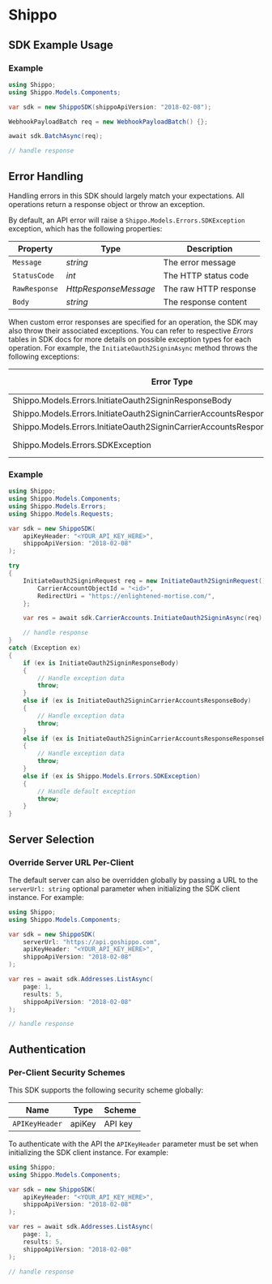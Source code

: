 # Shippo


<!-- Start SDK Example Usage [usage] -->
## SDK Example Usage

### Example

```csharp
using Shippo;
using Shippo.Models.Components;

var sdk = new ShippoSDK(shippoApiVersion: "2018-02-08");

WebhookPayloadBatch req = new WebhookPayloadBatch() {};

await sdk.BatchAsync(req);

// handle response
```
<!-- End SDK Example Usage [usage] -->

<!-- Start Error Handling [errors] -->
## Error Handling

Handling errors in this SDK should largely match your expectations. All operations return a response object or throw an exception.

By default, an API error will raise a `Shippo.Models.Errors.SDKException` exception, which has the following properties:

| Property      | Type                  | Description           |
|---------------|-----------------------|-----------------------|
| `Message`     | *string*              | The error message     |
| `StatusCode`  | *int*                 | The HTTP status code  |
| `RawResponse` | *HttpResponseMessage* | The raw HTTP response |
| `Body`        | *string*              | The response content  |

When custom error responses are specified for an operation, the SDK may also throw their associated exceptions. You can refer to respective *Errors* tables in SDK docs for more details on possible exception types for each operation. For example, the `InitiateOauth2SigninAsync` method throws the following exceptions:

| Error Type                                                                   | Status Code | Content Type     |
| ---------------------------------------------------------------------------- | ----------- | ---------------- |
| Shippo.Models.Errors.InitiateOauth2SigninResponseBody                        | 400         | application/json |
| Shippo.Models.Errors.InitiateOauth2SigninCarrierAccountsResponseBody         | 401         | application/json |
| Shippo.Models.Errors.InitiateOauth2SigninCarrierAccountsResponseResponseBody | 404         | application/json |
| Shippo.Models.Errors.SDKException                                            | 4XX, 5XX    | \*/\*            |

### Example

```csharp
using Shippo;
using Shippo.Models.Components;
using Shippo.Models.Errors;
using Shippo.Models.Requests;

var sdk = new ShippoSDK(
    apiKeyHeader: "<YOUR_API_KEY_HERE>",
    shippoApiVersion: "2018-02-08"
);

try
{
    InitiateOauth2SigninRequest req = new InitiateOauth2SigninRequest() {
        CarrierAccountObjectId = "<id>",
        RedirectUri = "https://enlightened-mortise.com/",
    };

    var res = await sdk.CarrierAccounts.InitiateOauth2SigninAsync(req);

    // handle response
}
catch (Exception ex)
{
    if (ex is InitiateOauth2SigninResponseBody)
    {
        // Handle exception data
        throw;
    }
    else if (ex is InitiateOauth2SigninCarrierAccountsResponseBody)
    {
        // Handle exception data
        throw;
    }
    else if (ex is InitiateOauth2SigninCarrierAccountsResponseResponseBody)
    {
        // Handle exception data
        throw;
    }
    else if (ex is Shippo.Models.Errors.SDKException)
    {
        // Handle default exception
        throw;
    }
}
```
<!-- End Error Handling [errors] -->

<!-- Start Server Selection [server] -->
## Server Selection

### Override Server URL Per-Client

The default server can also be overridden globally by passing a URL to the `serverUrl: string` optional parameter when initializing the SDK client instance. For example:
```csharp
using Shippo;
using Shippo.Models.Components;

var sdk = new ShippoSDK(
    serverUrl: "https://api.goshippo.com",
    apiKeyHeader: "<YOUR_API_KEY_HERE>",
    shippoApiVersion: "2018-02-08"
);

var res = await sdk.Addresses.ListAsync(
    page: 1,
    results: 5,
    shippoApiVersion: "2018-02-08"
);

// handle response
```
<!-- End Server Selection [server] -->

<!-- Start Authentication [security] -->
## Authentication

### Per-Client Security Schemes

This SDK supports the following security scheme globally:

| Name           | Type   | Scheme  |
| -------------- | ------ | ------- |
| `APIKeyHeader` | apiKey | API key |

To authenticate with the API the `APIKeyHeader` parameter must be set when initializing the SDK client instance. For example:
```csharp
using Shippo;
using Shippo.Models.Components;

var sdk = new ShippoSDK(
    apiKeyHeader: "<YOUR_API_KEY_HERE>",
    shippoApiVersion: "2018-02-08"
);

var res = await sdk.Addresses.ListAsync(
    page: 1,
    results: 5,
    shippoApiVersion: "2018-02-08"
);

// handle response
```
<!-- End Authentication [security] -->

<!-- Placeholder for Future Speakeasy SDK Sections -->